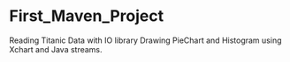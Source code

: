 # First_Maven_Project
Reading Titanic Data with IO library
Drawing PieChart and Histogram using Xchart and Java streams.
